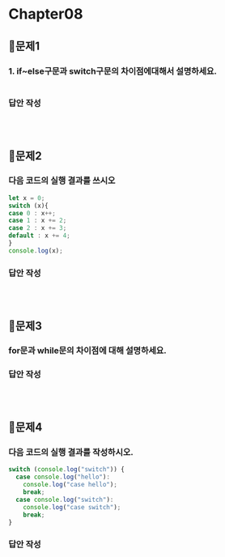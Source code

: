 # Chapter08
## 📌문제1
### 1. if~else구문과 switch구문의 차이점에대해서 설명하세요.
```
```
### 답안 작성
```
```

<br>

## 📌문제2
### 다음 코드의 실행 결과를 쓰시오
```js
let x = 0;
switch (x){
case 0 : x++;
case 1 : x += 2;
case 2 : x += 3;
default : x += 4;
}
console.log(x);
```
### 답안 작성
```
```

<br>

## 📌문제3
### for문과 while문의 차이점에 대해 설명하세요.
### 답안 작성
```
```

<br>

## 📌문제4
### 다음 코드의 실행 결과를 작성하시오.
```js
switch (console.log("switch")) {
  case console.log("hello"):
    console.log("case hello");
    break;
  case console.log("switch"):
    console.log("case switch");
    break;
}
```
### 답안 작성
```
```

<br>

